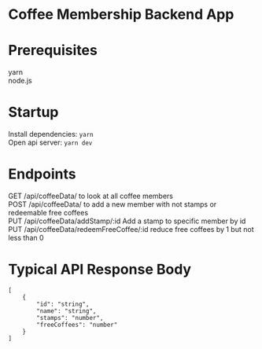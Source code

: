 # Coffee Membership Backend App

# Prerequisites

yarn <br>
node.js

# Startup

Install dependencies: `yarn` <br>
Open api server: `yarn dev`

# Endpoints

GET /api/coffeeData/ to look at all coffee members <br>
POST /api/coffeeData/ to add a new member with not stamps or redeemable free coffees <br>
PUT /api/coffeeData/addStamp/:id Add a stamp to specific member by id <br>
PUT /api/coffeeData/redeemFreeCoffee/:id reduce free coffees by 1 but not less than 0

# Typical API Response Body

```
[
    {
        "id": "string",
        "name": "string",
        "stamps": "number",
        "freeCoffees": "number"
    }
]
```
